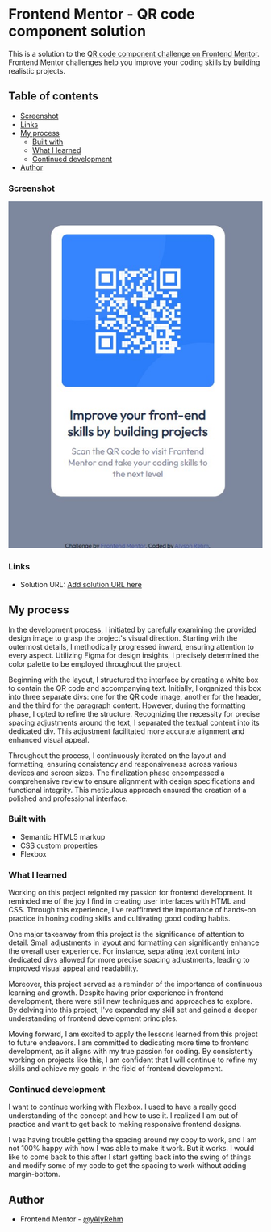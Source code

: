 # Frontend Mentor - QR code component solution

This is a solution to the [QR code component challenge on Frontend Mentor](https://www.frontendmentor.io/challenges/qr-code-component-iux_sIO_H). Frontend Mentor challenges help you improve your coding skills by building realistic projects. 

## Table of contents


  - [Screenshot](#screenshot)
  - [Links](#links)
- [My process](#my-process)
  - [Built with](#built-with)
  - [What I learned](#what-i-learned)
  - [Continued development](#continued-development)
- [Author](#author)


### Screenshot

![](images\screenshot_Final.jpg)


### Links
- Solution URL: [Add solution URL here](https://your-solution-url.com)


## My process
In the development process, I initiated by carefully examining the provided design image to grasp the project's visual direction. Starting with the outermost details, I methodically progressed inward, ensuring attention to every aspect. Utilizing Figma for design insights, I precisely determined the color palette to be employed throughout the project.

Beginning with the layout, I structured the interface by creating a white box to contain the QR code and accompanying text. Initially, I organized this box into three separate divs: one for the QR code image, another for the header, and the third for the paragraph content. However, during the formatting phase, I opted to refine the structure. Recognizing the necessity for precise spacing adjustments around the text, I separated the textual content into its dedicated div. This adjustment facilitated more accurate alignment and enhanced visual appeal.

Throughout the process, I continuously iterated on the layout and formatting, ensuring consistency and responsiveness across various devices and screen sizes. The finalization phase encompassed a comprehensive review to ensure alignment with design specifications and functional integrity. This meticulous approach ensured the creation of a polished and professional interface.

### Built with
- Semantic HTML5 markup
- CSS custom properties
- Flexbox




### What I learned
Working on this project reignited my passion for frontend development. It reminded me of the joy I find in creating user interfaces with HTML and CSS. Through this experience, I've reaffirmed the importance of hands-on practice in honing coding skills and cultivating good coding habits.

One major takeaway from this project is the significance of attention to detail. Small adjustments in layout and formatting can significantly enhance the overall user experience. For instance, separating text content into dedicated divs allowed for more precise spacing adjustments, leading to improved visual appeal and readability.

Moreover, this project served as a reminder of the importance of continuous learning and growth. Despite having prior experience in frontend development, there were still new techniques and approaches to explore. By delving into this project, I've expanded my skill set and gained a deeper understanding of frontend development principles.

Moving forward, I am excited to apply the lessons learned from this project to future endeavors. I am committed to dedicating more time to frontend development, as it aligns with my true passion for coding. By consistently working on projects like this, I am confident that I will continue to refine my skills and achieve my goals in the field of frontend development.



### Continued development
I want to continue working with Flexbox. I used to have a really good understanding of the concept and how to use it. I realized I am out of practice and want to get back to making responsive frontend designs. 

I was having trouble getting the spacing around my copy to work, and I am not 100% happy with how I was able to make it work. But it works. I would like to come back to this after I start getting back into the swing of things and modify some of my code to get the spacing to work without adding margin-bottom. 



## Author
- Frontend Mentor - [@yAlyRehm](https://www.frontendmentor.io/profile/AlyRehm)


